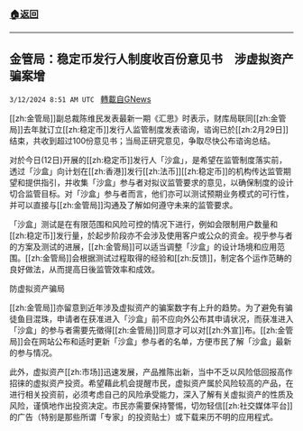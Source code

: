 ###  [:house:返回](README.md)
---


## 金管局：稳定币发行人制度收百份意见书　涉虚拟资产骗案增
`3/12/2024 8:51 AM UTC ` [轉載自GNews](https://gnews.org/articles/2387083)

[[zh:金管局]]副总裁陈维民发表最新一期《汇思》时表示，财库局联同[[zh:金管局]]去年就订立[[zh:稳定币]]发行人监管制度发表谘询，谘询已於[[zh:2月29日]]结束，共收到超过100份意见书；当局正研究意见，争取尽快公布谘询总结。

对於今日(12日)开展的[[zh:稳定币]]发行人「沙盒」，是希望在监管制度落实前，透过「沙盒」向计划在[[zh:香港]]发行[[zh:法币]][[zh:稳定币]]的机构传达监管期望和提供指引，并收集「沙盒」参与者对拟议监管要求的意见，以确保制度的设计切合监管目标。对「沙盒」参与者而言，他们亦可以测试预期业务模式的可行性，并可以直接与[[zh:金管局]]沟通及了解如何遵守未来的监管要求。

「沙盒」测试是在有限范围和风险可控的情况下进行，例如会限制用户数量和[[zh:稳定币]]发行量，於起步阶段亦不会涉及使用客户或公众的资金。视乎参与者的方案及测试的进展，[[zh:金管局]]可以适当调整「沙盒」的设计场境和应用范围。[[zh:金管局]]会根据测试过程取得的经验和[[zh:反馈]]，制定各个运作范畴的良好做法，从而提高日後监管效率和成效。

防虚拟资产骗局

[[zh:金管局]]亦留意到近年涉及虚拟资产的骗案数字有上升的趋势。为了避免有骗徒鱼目混珠，申请者在获准进入「沙盒」前不应向外公布其申请状况，而获准进入「沙盒」的参与者需要先徵得[[zh:金管局]]同意才可以对[[zh:外宣]]布。[[zh:金管局]]会在网站公布和适时更新「沙盒」参与者的名单，方便市民了解「沙盒」最新的参与情况。

此外，虚拟资产[[zh:市场]]迅速发展，产品推陈出新，当中不乏以风险低回报高作招徕的虚拟资产投资。希望藉此机会提醒市民，虚拟资产属於风险较高的产品，在进行相关投资前，必须考虑自己的风险承受能力，深入了解有关虚拟资产的性质及风险，谨慎地作出投资决定。市民亦需要保持警惕，切勿轻信[[zh:社交媒体平台]]的广告（特别是那些所谓「专家」的投资贴士）或下载来历不明的应用程式。
